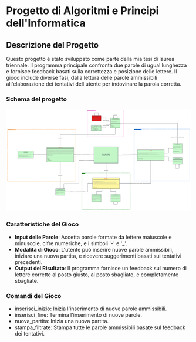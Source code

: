 # Progetto di Algoritmi e Principi dell'Informatica

## Descrizione del Progetto
Questo progetto è stato sviluppato come parte della mia tesi di laurea triennale. Il programma principale confronta due parole di ugual lunghezza e fornisce feedback basati sulla correttezza e posizione delle lettere. Il gioco include diverse fasi, dalla lettura delle parole ammissibili all'elaborazione dei tentativi dell'utente per indovinare la parola corretta.

### Schema del progetto
[![Schema](ReadmeFiles/ReadmeFiles/UMLProgettoApi.png)](ReadmeFiles/ReadmeFiles/UMLProgettoApi.pdf)

### Caratteristiche del Gioco
- **Input delle Parole**: Accetta parole formate da lettere maiuscole e minuscole, cifre numeriche, e i simboli '-' e '_'.
- **Modalità di Gioco**: L'utente può inserire nuove parole ammissibili, iniziare una nuova partita, e ricevere suggerimenti basati sui tentativi precedenti.
- **Output del Risultato**: Il programma fornisce un feedback sul numero di lettere corrette al posto giusto, al posto sbagliato, e completamente sbagliate.

### Comandi del Gioco
* inserisci_inizio: Inizia l'inserimento di nuove parole ammissibili.
* inserisci_fine: Termina l'inserimento di nuove parole.
* nuova_partita: Inizia una nuova partita.
* stampa_filtrate: Stampa tutte le parole ammissibili basate sul feedback dei tentativi.
